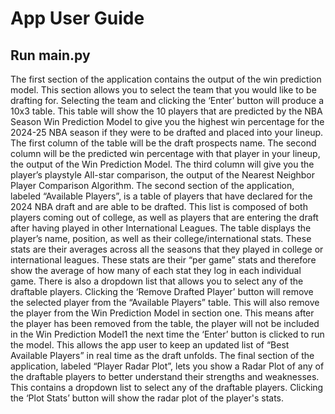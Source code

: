 # App User Guide

## Run main.py

The first section of the application contains the output of the win prediction model. This section allows you to select the team that you would like to be drafting for. Selecting the team and clicking the ‘Enter’ button will produce a 10x3 table. This table will show the 10 players that are predicted by the NBA Season Win Prediction Model to give you the highest win percentage for the 2024-25 NBA season if they were to be drafted and placed into your lineup. The first column of the table will be the draft prospects name. The second column will be the predicted win percentage with that player in your lineup, the output of the Win Prediction Model. The third column will give you the player’s playstyle All-star comparison, the output of the Nearest Neighbor Player Comparison Algorithm. 
The second section of the application, labeled “Available Players”, is a table of players that have declared for the 2024 NBA draft and are able to be drafted. This list is composed of both players coming out of college, as well as players that are entering the draft after having played in other International Leagues. The table displays the player’s name, position, as well as their college/international stats. These stats are their averages across all the seasons that they played in college or international leagues. These stats are their “per game” stats and therefore show the average of how many of each stat they log in each individual game. There is also a dropdown list that allows you to select any of the draftable players. Clicking the ‘Remove Drafted Player’ button will remove the selected player from the “Available Players” table. This will also remove the player from the Win Prediction Model in section one. This means after the player has been removed from the table, the player will not be included in the Win Prediction Model1 the next time the ‘Enter’ button is clicked to run the model. This allows the app user to keep an updated list of “Best Available Players” in real time as the draft unfolds.
The final section of the application, labeled “Player Radar Plot”, lets you show a Radar Plot of any of the draftable players to better understand their strengths and weaknesses. This contains a dropdown list to select any of the draftable players. Clicking the ‘Plot Stats’ button will show the radar plot of the player's stats. 
